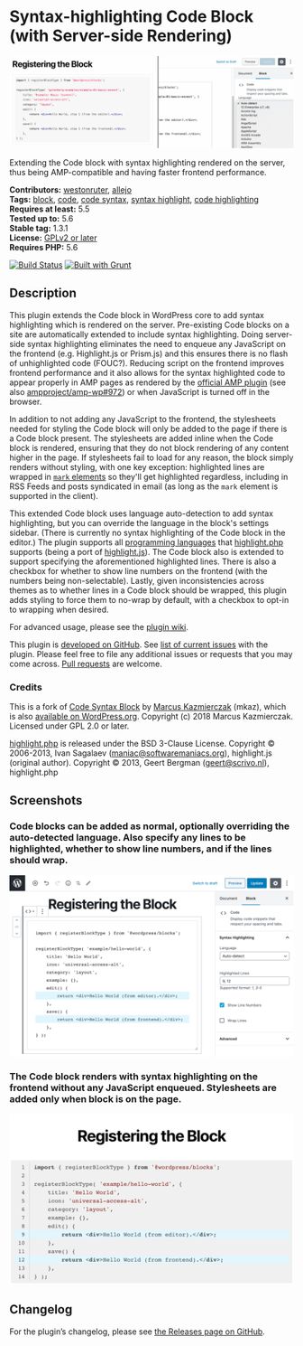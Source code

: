 # Syntax-highlighting Code Block (with Server-side Rendering)

![Banner](.wordpress-org/banner-1544x500.png)

Extending the Code block with syntax highlighting rendered on the server, thus being AMP-compatible and having faster frontend performance.

**Contributors:** [westonruter](https://profiles.wordpress.org/westonruter), [allejo](https://profiles.wordpress.org/allejo)  
**Tags:** [block](https://wordpress.org/plugins/tags/block), [code](https://wordpress.org/plugins/tags/code), [code syntax](https://wordpress.org/plugins/tags/code-syntax), [syntax highlight](https://wordpress.org/plugins/tags/syntax-highlight), [code highlighting](https://wordpress.org/plugins/tags/code-highlighting)  
**Requires at least:** 5.5  
**Tested up to:** 5.6  
**Stable tag:** 1.3.1  
**License:** [GPLv2 or later](http://www.gnu.org/licenses/gpl-2.0.html)  
**Requires PHP:** 5.6

[![Build Status](https://travis-ci.org/westonruter/syntax-highlighting-code-block.svg?branch=develop)](https://travis-ci.org/westonruter/syntax-highlighting-code-block)
[![Built with Grunt](https://gruntjs.com/cdn/builtwith.svg)](http://gruntjs.com)

## Description

This plugin extends the Code block in WordPress core to add syntax highlighting which is rendered on the server. Pre-existing Code blocks on a site are automatically extended to include syntax highlighting. Doing server-side syntax highlighting eliminates the need to enqueue any JavaScript on the frontend (e.g. Highlight.js or Prism.js) and this ensures there is no flash of unhighlighted code (FOUC?). Reducing script on the frontend improves frontend performance and it also allows for the syntax highlighted code to appear properly in AMP pages as rendered by the [official AMP plugin](https://amp-wp.org) (see also [ampproject/amp-wp#972](https://github.com/ampproject/amp-wp/issues/972)) or when JavaScript is turned off in the browser.

In addition to not adding any JavaScript to the frontend, the stylesheets needed for styling the Code block will only be added to the page if there is a Code block present. The stylesheets are added inline when the Code block is rendered, ensuring that they do not block rendering of any content higher in the page. If stylesheets fail to load for any reason, the block simply renders without styling, with one key exception: highlighted lines are wrapped in [`mark` elements](https://developer.mozilla.org/en-US/docs/Web/HTML/Element/mark) so they'll get highlighted regardless, including in RSS Feeds and posts syndicated in email (as long as the `mark` element is supported in the client).

This extended Code block uses language auto-detection to add syntax highlighting, but you can override the language in the block's settings sidebar. (There is currently no syntax highlighting of the Code block in the editor.) The plugin supports all [programming languages](https://highlightjs.org/static/demo/) that [highlight.php](https://github.com/scrivo/highlight.php) supports (being a port of [highlight.js](https://highlightjs.org/)). The Code block also is extended to support specifying the aforementioned highlighted lines. There is also a checkbox for whether to show line numbers on the frontend (with the numbers being non-selectable). Lastly, given inconsistencies across themes as to whether lines in a Code block should be wrapped, this plugin adds styling to force them to no-wrap by default, with a checkbox to opt-in to wrapping when desired.

For advanced usage, please see the [plugin wiki](https://github.com/westonruter/syntax-highlighting-code-block/wiki).

This plugin is [developed on GitHub](https://github.com/westonruter/syntax-highlighting-code-block). See [list of current issues](https://github.com/westonruter/syntax-highlighting-code-block/issues) with the plugin. Please feel free to file any additional issues or requests that you may come across. [Pull requests](https://github.com/westonruter/syntax-highlighting-code-block/pulls) are welcome.

### Credits

This is a fork of [Code Syntax Block](https://github.com/mkaz/code-syntax-block) by [Marcus Kazmierczak](https://mkaz.blog/) (mkaz), which is also [available on WordPress.org](https://wordpress.org/plugins/code-syntax-block/). Copyright (c) 2018 Marcus Kazmierczak. Licensed under GPL 2.0 or later.

[highlight.php](https://github.com/scrivo/highlight.php) is released under the BSD 3-Clause License. Copyright © 2006-2013, Ivan Sagalaev (maniac@softwaremaniacs.org), highlight.js (original author). Copyright © 2013, Geert Bergman (geert@scrivo.nl), highlight.php


## Screenshots

### Code blocks can be added as normal, optionally overriding the auto-detected language. Also specify any lines to be highlighted, whether to show line numbers, and if the lines should wrap.

![Code blocks can be added as normal, optionally overriding the auto-detected language. Also specify any lines to be highlighted, whether to show line numbers, and if the lines should wrap.](.wordpress-org/screenshot-1.png)

### The Code block renders with syntax highlighting on the frontend without any JavaScript enqueued. Stylesheets are added only when block is on the page.

![The Code block renders with syntax highlighting on the frontend without any JavaScript enqueued. Stylesheets are added only when block is on the page.](.wordpress-org/screenshot-2.png)

## Changelog

For the plugin’s changelog, please see [the Releases page on GitHub](https://github.com/westonruter/syntax-highlighting-code-block/releases).

